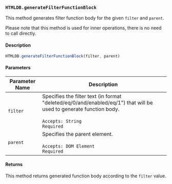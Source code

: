 ### `HTMLDB.generateFilterFunctionBlock`

This method generates filter function body for the given `filter` and `parent`.

Please note that this method is used for inner operations, there is no need to call directly.

#### Description

```javascript
HTMLDB.generateFilterFunctionBlock(filter, parent)
```

#### Parameters

| Parameter Name             | Description                               |
| -------------------------- | ----------------------------------------- |
| `filter` | Specifies the filter text (in format "deleted/eq/0/and/enabled/eq/1") that will be used to generate function body.<br><br>`Accepts: String`<br>`Required` |
| `parent` | Specifies the parent element.<br><br>`Accepts: DOM Element`<br>`Required` |

#### Returns

This method returns generated function body according to the `filter` value.